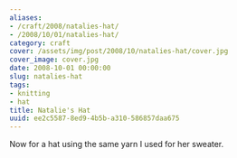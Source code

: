 ```yaml
---
aliases:
- /craft/2008/natalies-hat/
- /2008/10/01/natalies-hat/
category: craft
cover: /assets/img/post/2008/10/natalies-hat/cover.jpg
cover_image: cover.jpg
date: 2008-10-01 00:00:00
slug: natalies-hat
tags:
- knitting
- hat
title: Natalie's Hat
uuid: ee2c5587-8ed9-4b5b-a310-586857daa675
---
```


Now for a hat using the same yarn I used for her sweater.